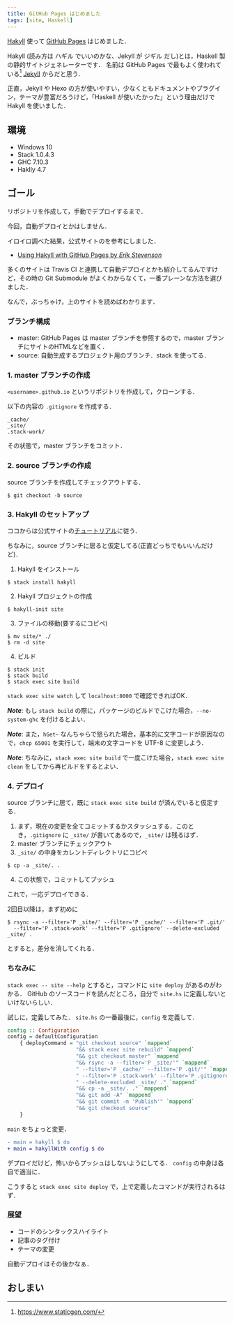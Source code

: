 ```yaml
---
title: GitHub Pages はじめました
tags: [site, Haskell]
---
```

[Hakyll](https://jaspervdj.be/hakyll/) 使って [GitHub Pages](https://pages.github.com/) はじめました．

Hakyll (読み方は ハギル でいいのかな、Jekyll が ジギル だし)とは，Haskell 製の静的サイトジェネレーターです．
名前は GitHub Pages で最もよく使われている[^1] [Jekyll](https://jekyllrb.com/) からだと思う．

[^1]: <https://www.staticgen.com/>

正直，Jekyll や Hexo の方が使いやすい，少なくともドキュメントやプラグイン，テーマが豊富だろうけど，「Haskell が使いたかった」という理由だけで Hakyll を使いました．

## 環境
- Windows 10
- Stack 1.0.4.3
- GHC 7.10.3
- Haklly 4.7

## ゴール
リポジトリを作成して，手動でデプロイするまで．

今回，自動デプロイとかはしません．

イロイロ調べた結果，公式サイトのを参考にしました．

- [Using Hakyll with GitHub Pages by *Erik Stevenson*](https://jaspervdj.be/hakyll/tutorials/github-pages-tutorial.html)

多くのサイトは Travis CI と連携して自動デプロイとかも紹介してるんですけど，その時の Git Submodule がよくわからなくて，一番プレーンな方法を選びました．

なんで，ぶっちゃけ，上のサイトを読めばわかります．

### ブランチ構成

- master: GitHub Pages は master ブランチを参照するので，master ブランチにサイトのHTMLなどを置く．
- source: 自動生成するプロジェクト用のブランチ．stack を使ってる．

### 1. master ブランチの作成
`<username>.github.io` というリポジトリを作成して，クローンする．

以下の内容の `.gitignore` を作成する．

```
_cache/
_site/
.stack-work/
```

その状態で，master ブランチをコミット．

### 2. source ブランチの作成
source ブランチを作成してチェックアウトする．

```
$ git checkout -b source
```

### 3. Hakyll のセットアップ
ココからは公式サイトの[チュートリアル](https://jaspervdj.be/hakyll/tutorials/01-installation.html)に従う．

ちなみに，source ブランチに居ると仮定してる(正直どっちでもいいんだけど)．

1. Hakyll をインストール
```
$ stack install hakyll
```
2. Hakyll プロジェクトの作成
```
$ hakyll-init site
```
3. ファイルの移動(要するにコピペ)
```
$ mv site/* ./
$ rm -d site
```
4. ビルド
```
$ stack init
$ stack build
$ stack exec site build
```

`stack exec site watch` して `localhost:8000` で確認できればOK．

***Note***: もし `stack build` の際に，パッケージのビルドでこけた場合，`--no-system-ghc` を付けるとよい．

***Note***: また，`hGet~` なんちゃらで怒られた場合，基本的に文字コードが原因なので，`chcp 65001` を実行して，端末の文字コードを UTF-8 に変更しよう．

***Note***: ちなみに，`stack exec site build` で一度こけた場合，`stack exec site clean` をしてから再ビルドをするとよい．

### 4. デプロイ
source ブランチに居て，既に `stack exec site build` が済んでいると仮定する．

1. まず，現在の変更を全てコミットするかスタッシュする．このとき，`.gitignore` に `_site/` が書いてあるので，`_site/` は残るはず．
2. master ブランチにチェックアウト
3. `_site/` の中身をカレントディレクトリにコピぺ
```
$ cp -a _site/. .
```
4. この状態で，コミットしてプッシュ

これで，一応デプロイできる．

2回目以降は，まず初めに
```
$ rsync -a --filter='P _site/' --filter='P _cache/' --filter='P .git/'
  --filter='P .stack-work' --filter='P .gitignore' --delete-excluded _site/ .
```
とすると，差分を消してくれる．

### ちなみに
`stack exec -- site --help` とすると，コマンドに `site deploy` があるのがわかる．
GitHub のソースコードを読んだところ，自分で `site.hs` に定義しないといけないらしい．

試しに，定義してみた．
`site.hs` の一番最後に，`config` を定義して．

```Haskell
config :: Configuration
config = defaultConfiguration
    { deployCommand = "git checkout source" `mappend`
                      "&& stack exec site rebuild" `mappend`
                      "&& git checkout master" `mappend`
                      "&& rsync -a --filter='P _site/'" `mappend`
                      " --filter='P _cache/' --filter='P .git/'" `mappend`
                      " --filter='P .stack-work' --filter='P .gitignore'" `mappend`
                      " --delete-excluded _site/ ." `mappend`
                      "&& cp -a _site/. ." `mappend`
                      "&& git add -A" `mappend`
                      "&& git commit -m 'Publish'" `mappend`
                      "&& git checkout source"
    }
```

`main` をちょっと変更．

```diff
- main = hakyll $ do
+ main = hakyllWith config $ do
```

デプロイだけど，怖いからプッシュはしないようにしてる．
`config` の中身は各自で適当に．

こうすると `stack exec site deploy` で，上で定義したコマンドが実行されるはず．

### 展望
- コードのシンタックスハイライト
- 記事のタグ付け
- テーマの変更

自動デプロイはその後かなぁ．

## おしまい
